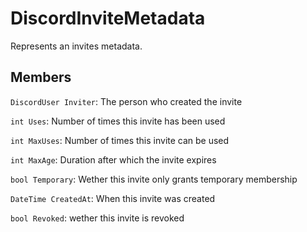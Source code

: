 DiscordInviteMetadata
=====================
Represents an invites metadata.
## Members
`DiscordUser Inviter`: The person who created the invite

`int Uses`: Number of times this invite has been used

`int MaxUses`: Number of times this invite can be used

`int MaxAge`: Duration after which the invite expires

`bool Temporary`: Wether this invite only grants temporary membership

`DateTime CreatedAt`: When this invite was created

`bool Revoked`: wether this invite is revoked
